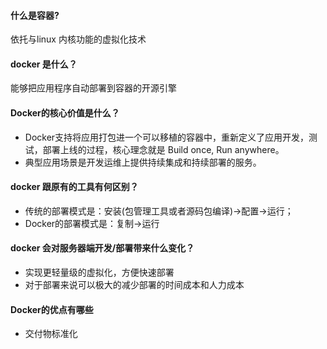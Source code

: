 #### 什么是容器?

依托与linux 内核功能的虚拟化技术

#### docker 是什么？

能够把应用程序自动部署到容器的开源引擎

#### Docker的核心价值是什么？

* Docker支持将应用打包进一个可以移植的容器中，重新定义了应用开发，测试，部署上线的过程，核心理念就是 Build once, Run anywhere。
* 典型应用场景是开发运维上提供持续集成和持续部署的服务。

#### docker 跟原有的工具有何区别？

* 传统的部署模式是：安装\(包管理工具或者源码包编译\)-&gt;配置-&gt;运行；
* Docker的部署模式是：复制-&gt;运行

#### docker 会对服务器端开发/部署带来什么变化？

* 实现更轻量级的虚拟化，方便快速部署
* 对于部署来说可以极大的减少部署的时间成本和人力成本

#### Docker的优点有哪些

* 交付物标准化



